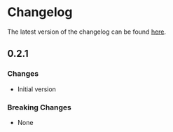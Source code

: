 # Changelog

The latest version of the changelog can be found [here](https://github.com/Azure/bicep-registry-modules/blob/main/avm/res/hybrid-container-service/provisioned-cluster-instance/CHANGELOG.md).

## 0.2.1

### Changes

- Initial version

### Breaking Changes

- None
